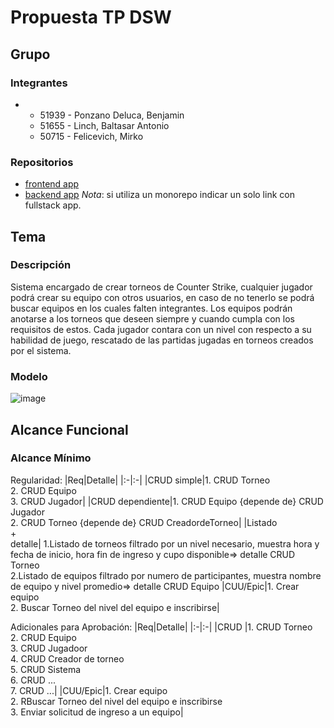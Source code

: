 # Propuesta TP DSW

## Grupo
### Integrantes
* -	51939 - Ponzano Deluca, Benjamin
  -	51655 - Linch, Baltasar Antonio
  -	50715 - Felicevich, Mirko


### Repositorios
* [frontend app](http://hyperlinkToGihubOrGitlab)
* [backend app](http://hyperlinkToGihubOrGitlab)
*Nota*: si utiliza un monorepo indicar un solo link con fullstack app.

## Tema
### Descripción
Sistema encargado de crear torneos de Counter Strike, cualquier jugador podrá crear su equipo con otros usuarios, en caso de no tenerlo se podrá buscar equipos en los cuales falten integrantes. Los equipos podrán anotarse a los torneos que deseen siempre y cuando cumpla con los requisitos de estos. Cada jugador contara con un nivel con respecto a su habilidad de juego, rescatado de las partidas jugadas en torneos creados por el sistema.

### Modelo
![image](https://github.com/BenjaPonzano/tp/assets/164565109/08c5b23e-e60d-4bac-b0a7-421d774baff3)



## Alcance Funcional 

### Alcance Mínimo

Regularidad:
|Req|Detalle|
|:-|:-|
|CRUD simple|1. CRUD Torneo<br>2. CRUD Equipo<br>3. CRUD Jugador|
|CRUD dependiente|1. CRUD Equipo {depende de} CRUD Jugador<br>2. CRUD Torneo {depende de} CRUD CreadordeTorneo|
|Listado<br>+<br>detalle| 1.Listado de torneos filtrado por un nivel necesario, muestra hora y fecha de inicio, hora fin de ingreso y cupo disponible=> detalle CRUD Torneo<br> 2.Listado de equipos filtrado por numero de participantes, muestra nombre de equipo y nivel promedio=> detalle CRUD Equipo
|CUU/Epic|1. Crear equipo<br>2. Buscar Torneo del nivel del equipo e inscribirse|


Adicionales para Aprobación:
|Req|Detalle|
|:-|:-|
|CRUD |1. CRUD Torneo<br>2. CRUD Equipo<br>3. CRUD Jugadoor<br>4. CRUD Creador de torneo<br>5. CRUD Sistema<br>6. CRUD ...<br>7. CRUD ...|
|CUU/Epic|1. Crear equipo<br>2. RBuscar Torneo del nivel del equipo e inscribirse<br>3. Enviar solicitud de ingreso a un equipo|


